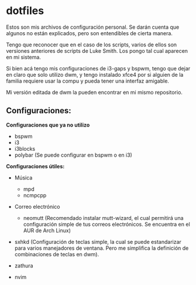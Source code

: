 # dotfiles

Estos son mis archivos de configuración personal. Se darán cuenta que algunos no están explicados, pero son entendibles de cierta manera.

Tengo que reconocer que en el caso de los scripts, varios de ellos son versiones anteriores de scripts de Luke Smith. Los pongo tal cual aparecen en mi sistema. 

Si bien acá tengo mis configuraciones de i3-gaps y bspwm, tengo que dejar en claro que solo utilizo dwm, y tengo instalado xfce4 por si alguien de la familia requiere usar la compu y pueda tener una interfaz amigable.

Mi versión editada de dwm la pueden encontrar en mi mismo repositorio.

## Configuraciones:

**Configuraciones que ya no utilizo**

- bspwm
- i3
- i3blocks
- polybar (Se puede configurar en bspwm o en i3)

**Configuraciones útiles:**

- Música
    - mpd
    - ncmpcpp

- Correo electrónico
    - neomutt (Recomendado instalar mutt-wizard, el cual permitirá una configuración simple de tus correos electrónicos. Se encuentra en el AUR de Arch Linux)

- sxhkd (Configuración de teclas simple, la cual se puede estandarizar para varios manejadores de ventana. Pero me simplifica la definición de combinaciones de teclas en dwm).
- zathura
- nvim
